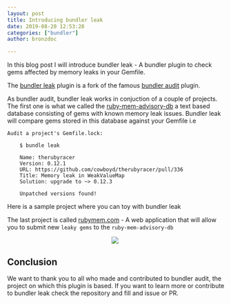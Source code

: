 ```yaml
---
layout: post
title: Introducing bundler leak
date: 2019-08-20 12:53:28
categories: ["bundler"]
author: bronzdoc

---
```

In this blog post I will introduce bundler leak - A bundler plugin to check gems affected by memory leaks in your Gemfile.

<!--more-->

The [bundler leak](https://github.com/rubymem/bundler-leak) plugin is a fork of the famous [bundler audit](https://github.com/rubysec/bundler-audit) plugin.

As bundler audit, bundler leak works in conjuction of a couple of projects. The first one is what we called the [ruby-mem-advisory-db](https://github.com/rubymem/ruby-mem-advisory-db) a text based database
consisting of gems with known memory leak issues. Bundler leak will compare gems stored in this database against your Gemfile i.e

```
Audit a project's Gemfile.lock:

    $ bundle leak

    Name: therubyracer
    Version: 0.12.1
    URL: https://github.com/cowboyd/therubyracer/pull/336
    Title: Memory leak in WeakValueMap
    Solution: upgrade to ~> 0.12.3

    Unpatched versions found!
```

Here is a sample project where you can toy with bundler leak

The last project is called [rubymem.com](https://github.com/ombulabs/rubymem.com) - A web application that will allow you to submit new `leaky gems` to the `ruby-mem-advisory-db`

<div style="text-align: center; width: 500px;">
  <img src="/blog/assets/images/rubymem/rubymem-form.png">
</div>

## Conclusion
We want to thank you to all who made and contributed to bundler audit, the project on which this plugin is based.
If you want to learn more or contribute to bundler leak check the repository and fill and issue or PR.
